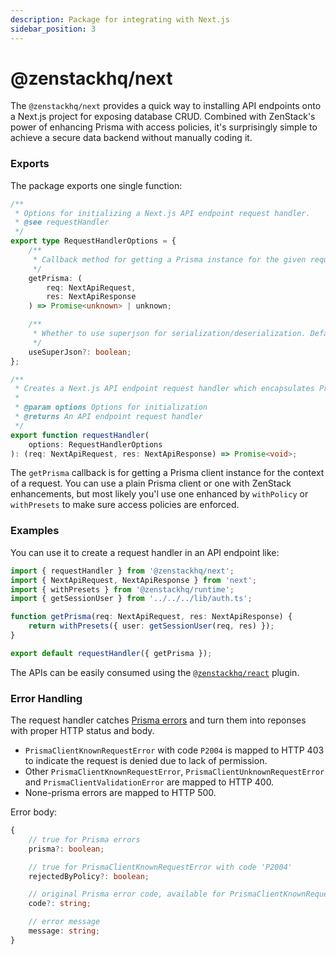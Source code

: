 ```yaml
---
description: Package for integrating with Next.js
sidebar_position: 3
---
```


# @zenstackhq/next

The `@zenstackhq/next` provides a quick way to installing API endpoints onto a Next.js project for exposing database CRUD. Combined with ZenStack's power of enhancing Prisma with access policies, it's surprisingly simple to achieve a secure data backend without manually coding it.

### Exports

The package exports one single function:

```ts
/**
 * Options for initializing a Next.js API endpoint request handler.
 * @see requestHandler
 */
export type RequestHandlerOptions = {
    /**
     * Callback method for getting a Prisma instance for the given request/response pair.
     */
    getPrisma: (
        req: NextApiRequest,
        res: NextApiResponse
    ) => Promise<unknown> | unknown;

    /**
     * Whether to use superjson for serialization/deserialization. Defaults to true.
     */
    useSuperJson?: boolean;
};

/**
 * Creates a Next.js API endpoint request handler which encapsulates Prisma CRUD operations.
 *
 * @param options Options for initialization
 * @returns An API endpoint request handler
 */
export function requestHandler(
    options: RequestHandlerOptions
): (req: NextApiRequest, res: NextApiResponse) => Promise<void>;
```

The `getPrisma` callback is for getting a Prisma client instance for the context of a request. You can use a plain Prisma client or one with ZenStack enhancements, but most likely you'l use one enhanced by `withPolicy` or `withPresets` to make sure access policies are enforced.

### Examples

You can use it to create a request handler in an API endpoint like:

```ts title='/src/pages/api/model/[...path].ts'
import { requestHandler } from '@zenstackhq/next';
import { NextApiRequest, NextApiResponse } from 'next';
import { withPresets } from '@zenstackhq/runtime';
import { getSessionUser } from '../../../lib/auth.ts';

function getPrisma(req: NextApiRequest, res: NextApiResponse) {
    return withPresets({ user: getSessionUser(req, res) });
}

export default requestHandler({ getPrisma });
```

The APIs can be easily consumed using the [`@zenstackhq/react`](./react) plugin.

### Error Handling

The request handler catches [Prisma errors](https://www.prisma.io/docs/reference/api-reference/error-reference) and turn them into reponses with proper HTTP status and body.

-   `PrismaClientKnownRequestError` with code `P2004` is mapped to HTTP 403 to indicate the request is denied due to lack of permission.
-   Other `PrismaClientKnownRequestError`, `PrismaClientUnknownRequestError` and `PrismaClientValidationError` are mapped to HTTP 400.
-   None-prisma errors are mapped to HTTP 500.

Error body:

```ts
{
    // true for Prisma errors
    prisma?: boolean;

    // true for PrismaClientKnownRequestError with code 'P2004'
    rejectedByPolicy?: boolean;

    // original Prisma error code, available for PrismaClientKnownRequestError
    code?: string;

    // error message
    message: string;
}
```
